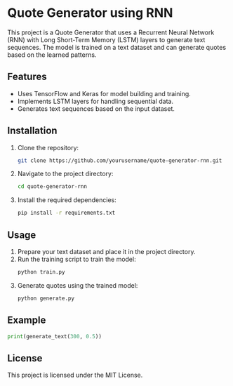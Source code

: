 # Quote Generator using RNN

This project is a Quote Generator that uses a Recurrent Neural Network (RNN) with Long Short-Term Memory (LSTM) layers to generate text sequences. The model is trained on a text dataset and can generate quotes based on the learned patterns.

## Features
- Uses TensorFlow and Keras for model building and training.
- Implements LSTM layers for handling sequential data.
- Generates text sequences based on the input dataset.

## Installation
1. Clone the repository:
    ```bash
    git clone https://github.com/yourusername/quote-generator-rnn.git
    ```
2. Navigate to the project directory:
    ```bash
    cd quote-generator-rnn
    ```
3. Install the required dependencies:
    ```bash
    pip install -r requirements.txt
    ```

## Usage
1. Prepare your text dataset and place it in the project directory.
2. Run the training script to train the model:
    ```bash
    python train.py
    ```
3. Generate quotes using the trained model:
    ```bash
    python generate.py
    ```

## Example
```python
print(generate_text(300, 0.5))
```


## License
This project is licensed under the MIT License.
